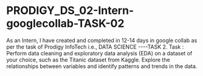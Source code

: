 # PRODIGY_DS_02-Intern-googlecollab-TASK-02
As an Intern, I have created and completed in 12-14 days in google collab as per the task of Prodigy InfoTech i.e., DATA SCIENCE ----TASK 2.
Task : Perform data cleaning and exploratory data analysis (EDA) on a dataset of your choice, such as the Titanic dataset from Kaggle. Explore the relationships between variables and identify patterns and trends in the data.




